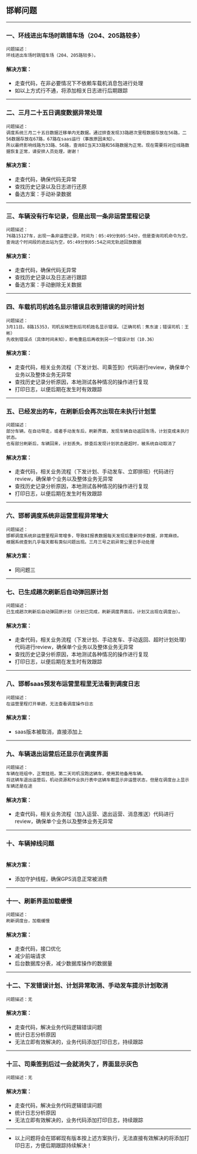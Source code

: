 ## 邯郸问题
---
### 一、环线进出车场时跳错车场（204、205路较多）
```
问题描述：
环线进出车场时跳错车场（204、205路较多）。
```
#### 解决方案：
+ 走查代码，在非必要情况下不依赖车载机消息包进行处理
+ 如以上方式行不通，将添加相关日志进行后期跟踪
___
### 二、三月二十五日调度数据异常处理
```
问题描述：
调度系统三月二十五日数据迁移单内无数据。通过排查发现33路趟次里程数据存放在56路，二56数据存放在67路，67路在saas运行（事故原因未知）。
所以最终影响线路为33路、56路，查询BI当天33路和56路数据为正常。现在需要将对应线路数据恢复正常，请安排人员处理，谢谢！
```
#### 解决方案：
+ 走查代码，确保代码无异常
+ 查找历史记录以及日志进行还原
+ 备选方案：手动补录数据
___
### 三、车辆没有行车记录，但是出现一条非运营里程记录
```
问题描述：
76路15127车，出现一条非运营记录，时间为：05:49分到05:54分，但是查询司机命令为空，查询这个时间段的进出站为空，05:49分到05:54之间无轨迹回放数据
```
#### 解决方案：
+ 走查代码，确保代码无异常
+ 查找历史记录以及日志进行跟踪
+ 备选方案：手动删除无关数据
___
### 四、车载机司机姓名显示错误且收到错误的时间计划
```
问题描述：
3月11日。8路15353，司机反映签到后司机姓名显示错误。（正确司机：焦东波；错误司机：王彬）
先收到错误点（具体时间未知），断电重启后再收到另一个错误计划（10.36）
```
#### 解决方案：
+ 走查代码，相关业务流程（下发计划、司乘签到）代码进行review，确保单个业务以及整体业务无异常
+ 查找历史记录分析原因，本地测试各种情况的操作进行复现
+ 打印日志，以便后期在发生时有效跟踪
___
### 五、已经发出的车，在刷新后会再次出现在未执行计划里
```
问题描述：
部分车辆，在自动带走，或者手动发车后，刷新界面，发现车辆自动返回车场，计划变成未执行状态。
也有部分刷新后，车辆回来，计划丢失。排查后发现计划状态是超时，被系统自动取消了
```
#### 解决方案：
+ 走查代码，相关业务流程（下发计划、手动发车、立即排班）代码进行review，确保单个业务以及整体业务无异常
+ 查找历史记录分析原因，本地测试各种情况的操作进行复现
+ 打印日志，以便后期在发生时有效跟踪
___
### 六、邯郸调度系统非运营里程异常增大
```
问题描述：
邯郸调度系统非运营里程异常增多，导致BI报表数据每天发现后重新同步数据，非常麻烦。
根据系统查到几乎每天都有类似问题出现。三月三号之前异常公里已手动处理
```
#### 解决方案：
+ 同问题三
___
### 七、已生成趟次刷新后自动弹回原计划
```
问题描述：
已生成趟次刷新后自动弹回原计划（计划已完成，刷新调度界面后，计划又出现在调度台）。
```
#### 解决方案：
+ 走查代码，相关业务流程（下发计划、手动发车、手动返回、超时计划处理）代码进行review，确保单个业务以及整体业务无异常
+ 查找历史记录分析原因，本地测试各种情况的操作进行复现
+ 打印日志，以便后期在发生时有效跟踪
___
### 八、邯郸saas预发布运营里程里无法看到调度日志
```
问题描述：
在运营里程打开单趟，无法查看调度操作日志
```
#### 解决方案：
+ saas版本被取消，直接添加上
___
### 九、车辆退出运营后还显示在调度界面
```
问题描述：
车辆在班组中，正常挂班。第二天司机没跑这辆车，使用其他备用车辆。
将这辆车退出运营后，机动资源和作业执行表中这辆车都显示非运营状态，但是在调度台上显示车辆还是在途
```
#### 解决方案：
+ 走查代码，相关业务流程（加入运营、退出运营、消息推送）代码进行review，确保单个业务以及整体业务无异常
___
### 十、车辆掉线问题
```
```
#### 解决方案：
+ 添加守护线程，确保GPS消息正常被消费
___
### 十一、刷新界面加载缓慢
```
问题描述：
刷新调度台，加载缓慢
```
#### 解决方案：
+ 走查代码，接口优化
+ 减少前端请求
+ 后台数据库分表，减少数据库操作的数据量
___
### 十二、下发错误计划、计划异常取消、手动发车提示计划取消
```
问题描述：无
```
#### 解决方案：
+ 走查代码，解决业务代码逻辑错误问题
+ 统计日志分析原因
+ 无法立即有效解决的，业务代码添加打印日志，持续跟踪
___
### 十三、司乘签到后过一会就消失了，界面显示灰色
```
问题描述：无
```
#### 解决方案：
+ 走查代码，解决业务代码逻辑错误问题
+ 统计日志分析原因
+ 无法立即有效解决的，业务代码添加打印日志，持续跟踪
___

-  以上问题将会在邯郸现有版本按上述方案执行，无法直接有效解决的将添加打印日志，方便后期跟踪持续解决！
